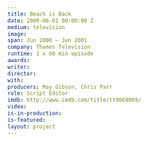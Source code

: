 ```yaml
---
title: Beach is Back
date: 2000-06-01 00:00:00 Z
medium: television
image: 
span: Jun 2000 – Jun 2001
company: Thames Television
runtime: 1 x 60 min episode
awards: 
writer: 
director: 
with: 
producers: May Gibson, Chris Parr
role: Script Editor
imdb: http://www.imdb.com/title/tt0068069/
video: 
is-in-production: 
is-featured: 
layout: project
---
```



